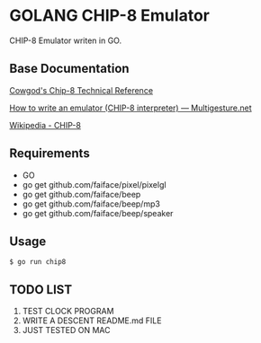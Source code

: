 # GOLANG CHIP-8 Emulator

CHIP-8 Emulator writen in GO.

## Base Documentation
[Cowgod's Chip-8 Technical Reference](http://devernay.free.fr/hacks/chip8/C8TECH10.HTM#0.0)

[How to write an emulator (CHIP-8 interpreter) — Multigesture.net](http://www.multigesture.net/articles/how-to-write-an-emulator-chip-8-interpreter/)

[Wikipedia - CHIP-8](https://en.wikipedia.org/wiki/CHIP-8)


## Requirements
* GO
* go get github.com/faiface/pixel/pixelgl
* go get github.com/faiface/beep
* go get github.com/faiface/beep/mp3
* go get github.com/faiface/beep/speaker

## Usage

	$ go run chip8

## TODO LIST
1. TEST CLOCK PROGRAM
2. WRITE A DESCENT README.md FILE
3. JUST TESTED ON MAC
